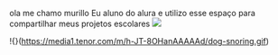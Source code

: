 ola me chamo murillo 
Eu aluno do alura e utilizo esse espaço para compartilhar meus projetos escolares 
![](https://media1.tenor.com/m/mtiOW6O-k8YAAAAd/shrek-shrek-rizz.gif)

!{}(https://media1.tenor.com/m/h-JT-8OHanAAAAAd/dog-snoring.gif)
